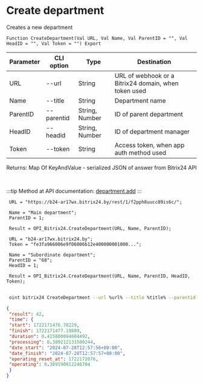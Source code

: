 ﻿---
sidebar_position: 1
---

# Create department
 Creates a new department



`Function CreateDepartment(Val URL, Val Name, Val ParentID = "", Val HeadID = "", Val Token = "") Export`

 | Parameter | CLI option | Type | Destination |
 |-|-|-|-|
 | URL | --url | String | URL of webhook or a Bitrix24 domain, when token used |
 | Name | --title | String | Department name |
 | ParentID | --parentid | String, Number | ID of parent department |
 | HeadID | --headid | String, Number | ID of department manager |
 | Token | --token | String | Access token, when app auth method used |

 
 Returns: Map Of KeyAndValue - serialized JSON of answer from Bitrix24 API

<br/>

:::tip
Method at API documentation: [department.add](https://dev.1c-bitrix.ru/rest_help/departments/department_add.php)
:::
<br/>


```bsl title="Code example"
 URL = "https://b24-ar17wx.bitrix24.by/rest/1/f2pph8uucc89is6c/";
 
 Name = "Main department";
 ParentID = 1;
 
 Result = OPI_Bitrix24.CreateDepartment(URL, Name, ParentID);
 
 URL = "b24-ar17wx.bitrix24.by";
 Token = "fe3fa966006e9f06006b12e400000001000...";
 
 Name = "Subordinate department";
 ParentID = "68";
 HeadID = 1;
 
 Result = OPI_Bitrix24.CreateDepartment(URL, Name, ParentID, HeadID, Token);
```
	


```sh title="CLI command example"
 
 oint bitrix24 CreateDepartment --url %url% --title %title% --parentid %parentid% --headid %headid% --token %token%

```

```json title="Result"
{
 "result": 42,
 "time": {
 "start": 1722171476.78229,
 "finish": 1722171477.19809,
 "duration": 0.415800094604492,
 "processing": 0.389212131500244,
 "date_start": "2024-07-28T12:57:56+00:00",
 "date_finish": "2024-07-28T12:57:57+00:00",
 "operating_reset_at": 1722172076,
 "operating": 0.389190912246704
 }
}
```
